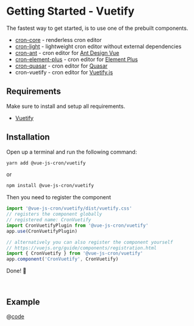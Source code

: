 <!-- Generated file -->
# Getting Started - Vuetify

The fastest way to get started, is to use one of the prebuilt components.
- [cron-core](./getting-started-core) - renderless cron editor
- [cron-light](./getting-started-light) - lightweight cron editor without external dependencies
- [cron-ant](./getting-started-ant) - cron editor for [Ant Design Vue](https://antdv.com/)
- [cron-element-plus](./getting-started-element-plus) - cron editor for [Element Plus](https://element-plus.org/en-US/)
- [cron-quasar](./getting-started-quasar) - cron editor for [Quasar](https://quasar.dev/)
- cron-vuetify - cron editor for [Vuetify.js](https://next.vuetifyjs.com/en/)
## Requirements

Make sure to install and setup all requirements.
- [Vuetify](https://next.vuetifyjs.com/en/)

## Installation

Open up a terminal and run the following command:

```bash 
yarn add @vue-js-cron/vuetify
```
or

```bash 
npm install @vue-js-cron/vuetify
```

Then you need to register the component

```js
import '@vue-js-cron/vuetify/dist/vuetify.css'
// registers the component globally
// registered name: CronVuetify
import CronVuetifyPlugin from '@vue-js-cron/vuetify'
app.use(CronVuetifyPlugin)

// alternatively you can also register the component yourself
// https://vuejs.org/guide/components/registration.html
import { CronVuetify } from '@vue-js-cron/vuetify'
app.component('CronVuetify', CronVuetify)
```

Done! 🚀

<br />

## Example

@[code](../.vuepress/components/get-started-vuetify.vue)